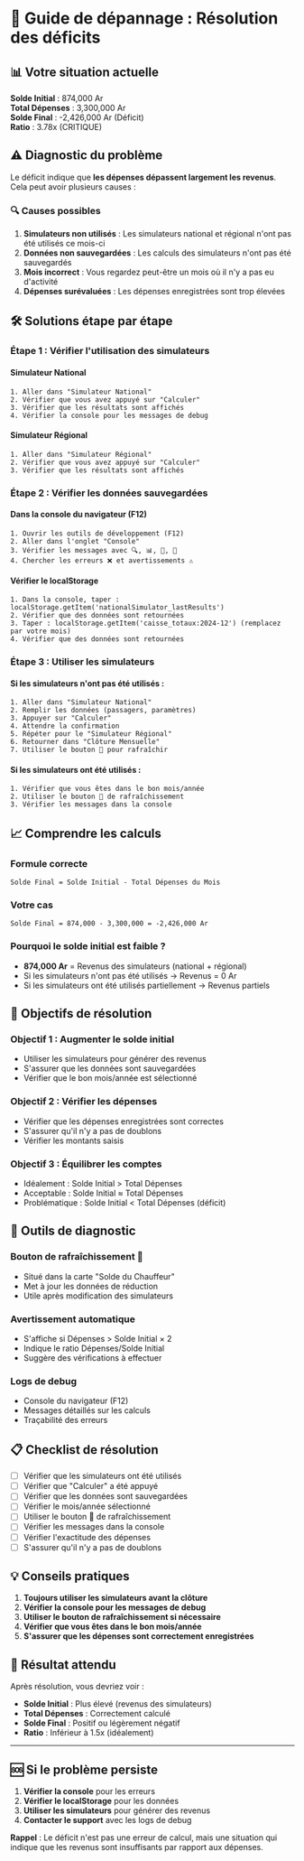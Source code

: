 # 🚨 Guide de dépannage : Résolution des déficits

## 📊 **Votre situation actuelle**

**Solde Initial** : 874,000 Ar  
**Total Dépenses** : 3,300,000 Ar  
**Solde Final** : -2,426,000 Ar (Déficit)  
**Ratio** : 3.78x (CRITIQUE)

## ⚠️ **Diagnostic du problème**

Le déficit indique que **les dépenses dépassent largement les revenus**. Cela peut avoir plusieurs causes :

### 🔍 **Causes possibles**

1. **Simulateurs non utilisés** : Les simulateurs national et régional n'ont pas été utilisés ce mois-ci
2. **Données non sauvegardées** : Les calculs des simulateurs n'ont pas été sauvegardés
3. **Mois incorrect** : Vous regardez peut-être un mois où il n'y a pas eu d'activité
4. **Dépenses surévaluées** : Les dépenses enregistrées sont trop élevées

## 🛠️ **Solutions étape par étape**

### **Étape 1 : Vérifier l'utilisation des simulateurs**

#### **Simulateur National**
```
1. Aller dans "Simulateur National"
2. Vérifier que vous avez appuyé sur "Calculer"
3. Vérifier que les résultats sont affichés
4. Vérifier la console pour les messages de debug
```

#### **Simulateur Régional**
```
1. Aller dans "Simulateur Régional"
2. Vérifier que vous avez appuyé sur "Calculer"
3. Vérifier que les résultats sont affichés
```

### **Étape 2 : Vérifier les données sauvegardées**

#### **Dans la console du navigateur (F12)**
```
1. Ouvrir les outils de développement (F12)
2. Aller dans l'onglet "Console"
3. Vérifier les messages avec 🔍, 📊, 📁, 🎯
4. Chercher les erreurs ❌ et avertissements ⚠️
```

#### **Vérifier le localStorage**
```
1. Dans la console, taper : localStorage.getItem('nationalSimulator_lastResults')
2. Vérifier que des données sont retournées
3. Taper : localStorage.getItem('caisse_totaux:2024-12') (remplacez par votre mois)
4. Vérifier que des données sont retournées
```

### **Étape 3 : Utiliser les simulateurs**

#### **Si les simulateurs n'ont pas été utilisés :**
```
1. Aller dans "Simulateur National"
2. Remplir les données (passagers, paramètres)
3. Appuyer sur "Calculer"
4. Attendre la confirmation
5. Répéter pour le "Simulateur Régional"
6. Retourner dans "Clôture Mensuelle"
7. Utiliser le bouton 🔄 pour rafraîchir
```

#### **Si les simulateurs ont été utilisés :**
```
1. Vérifier que vous êtes dans le bon mois/année
2. Utiliser le bouton 🔄 de rafraîchissement
3. Vérifier les messages dans la console
```

## 📈 **Comprendre les calculs**

### **Formule correcte**
```
Solde Final = Solde Initial - Total Dépenses du Mois
```

### **Votre cas**
```
Solde Final = 874,000 - 3,300,000 = -2,426,000 Ar
```

### **Pourquoi le solde initial est faible ?**
- **874,000 Ar** = Revenus des simulateurs (national + régional)
- Si les simulateurs n'ont pas été utilisés → Revenus = 0 Ar
- Si les simulateurs ont été utilisés partiellement → Revenus partiels

## 🎯 **Objectifs de résolution**

### **Objectif 1 : Augmenter le solde initial**
- Utiliser les simulateurs pour générer des revenus
- S'assurer que les données sont sauvegardées
- Vérifier que le bon mois/année est sélectionné

### **Objectif 2 : Vérifier les dépenses**
- Vérifier que les dépenses enregistrées sont correctes
- S'assurer qu'il n'y a pas de doublons
- Vérifier les montants saisis

### **Objectif 3 : Équilibrer les comptes**
- Idéalement : Solde Initial > Total Dépenses
- Acceptable : Solde Initial ≈ Total Dépenses
- Problématique : Solde Initial < Total Dépenses (déficit)

## 🔧 **Outils de diagnostic**

### **Bouton de rafraîchissement 🔄**
- Situé dans la carte "Solde du Chauffeur"
- Met à jour les données de réduction
- Utile après modification des simulateurs

### **Avertissement automatique**
- S'affiche si Dépenses > Solde Initial × 2
- Indique le ratio Dépenses/Solde Initial
- Suggère des vérifications à effectuer

### **Logs de debug**
- Console du navigateur (F12)
- Messages détaillés sur les calculs
- Traçabilité des erreurs

## 📋 **Checklist de résolution**

- [ ] Vérifier que les simulateurs ont été utilisés
- [ ] Vérifier que "Calculer" a été appuyé
- [ ] Vérifier que les données sont sauvegardées
- [ ] Vérifier le mois/année sélectionné
- [ ] Utiliser le bouton 🔄 de rafraîchissement
- [ ] Vérifier les messages dans la console
- [ ] Vérifier l'exactitude des dépenses
- [ ] S'assurer qu'il n'y a pas de doublons

## 💡 **Conseils pratiques**

1. **Toujours utiliser les simulateurs avant la clôture**
2. **Vérifier la console pour les messages de debug**
3. **Utiliser le bouton de rafraîchissement si nécessaire**
4. **Vérifier que vous êtes dans le bon mois/année**
5. **S'assurer que les dépenses sont correctement enregistrées**

## 🎉 **Résultat attendu**

Après résolution, vous devriez voir :
- **Solde Initial** : Plus élevé (revenus des simulateurs)
- **Total Dépenses** : Correctement calculé
- **Solde Final** : Positif ou légèrement négatif
- **Ratio** : Inférieur à 1.5x (idéalement)

---

## 🆘 **Si le problème persiste**

1. **Vérifier la console** pour les erreurs
2. **Vérifier le localStorage** pour les données
3. **Utiliser les simulateurs** pour générer des revenus
4. **Contacter le support** avec les logs de debug

**Rappel** : Le déficit n'est pas une erreur de calcul, mais une situation qui indique que les revenus sont insuffisants par rapport aux dépenses.
